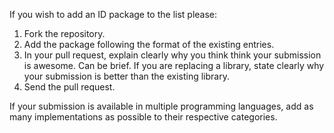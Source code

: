 If you wish to add an ID package to the list please:

1. Fork the repository.
2. Add the package following the format of the existing entries.
3. In your pull request, explain clearly why you think think your submission is awesome. Can be brief. If you are replacing a library, state clearly why your submission is better than the existing library.
4. Send the pull request.

If your submission is available in multiple programming languages, add as many implementations as possible to their respective categories. 
